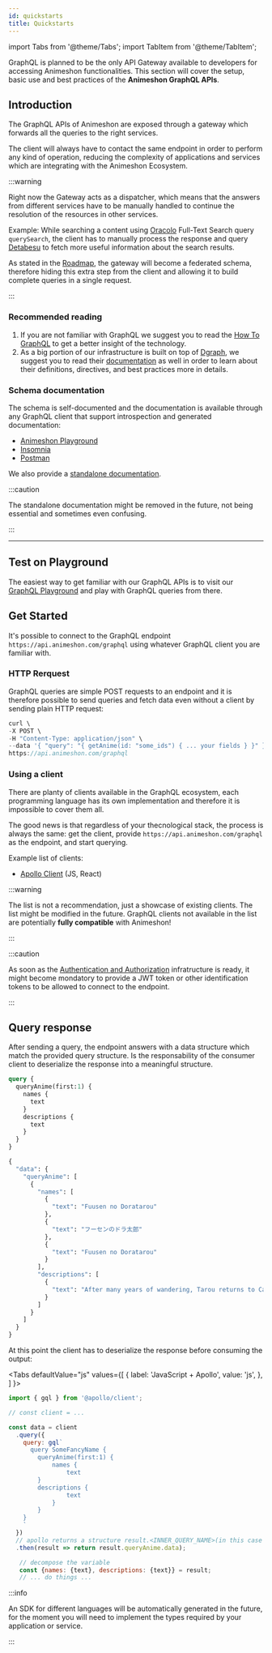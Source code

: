 ```yaml
---
id: quickstarts
title: Quickstarts
---
```


import Tabs from '@theme/Tabs';
import TabItem from '@theme/TabItem';


GraphQL is planned to be the only API Gateway available to developers for accessing Animeshon functionalities.
This section will cover the setup, basic use and best practices of the **Animeshon GraphQL APIs**.

## Introduction
The GraphQL APIs of Animeshon are exposed through a gateway which forwards all the queries to the right services.

The client will always have to contact the same endpoint in order to perform any kind of operation, reducing the complexity of applications and services which are integrating with the Animeshon Ecosystem.

:::warning

Right now the Gateway acts as a dispatcher, which means that the answers from different services have to be manually handled to continue the resolution of the resources in other services.

Example:
While searching a content using [Oracolo](/docs/orcaolo/introduction) Full-Text Search query `querySearch`, the client has to manually process the response and query [Detabesu](/docs/detabesu/introduction) to fetch more useful information about the search results.

As stated in the [Roadmap](/docs/graphql/roadmap), the gateway will become a federated schema, therefore hiding this extra step from the client and allowing it to build complete queries in a single request.

::: 

### Recommended reading
1. If you are not familiar with GraphQL we suggest you to read the [How To GraphQL](https://www.howtographql.com/) to get a better insight of the technology.
2. As a big portion of our infrastructure is built on top of [Dgraph](https://dgraph.io/), we suggest you to read their [documentation](https://dgraph.io/docs/graphql/) as well in order to learn about their definitions, directives, and best practices more in details.

### Schema documentation
The schema is self-documented and the documentation is available through any GraphQL client that support introspection and generated documentation:

* [Animeshon Playground](https://play.animeshon.com/)
* [Insomnia](https://insomnia.rest/)
* [Postman](https://www.postman.com/)

We also provide a [standalone documentation](/docs/schema/schema).

:::caution

The standalone documentation might be removed in the future, not being essential and sometimes even confusing.

::: 

------

## Test on Playground
The easiest way to get familiar with our GraphQL APIs is to visit our [GraphQL Playground](https://play.animeshon.com/) and play with GraphQL queries from there.

## Get Started
It's possible to connect to the GraphQL endpoint `https://api.animeshon.com/graphql` using whatever GraphQL client you are familiar with. 

### HTTP Rerquest
GraphQL queries are simple POST requests to an endpoint and it is therefore possible to send queries and fetch data even without a client by sending plain HTTP request:

```js
curl \
-X POST \
-H "Content-Type: application/json" \
--data '{ "query": "{ getAnime(id: "some_ids") { ... your fields } }" }' \
https://api.animeshon.com/graphql
```

### Using a client
There are planty of clients available in the GraphQL ecosystem, each programming language has its own implementation and therefore it is impossible to cover them all.

The good news is that regardless of your thecnological stack, the process is always the same: get the client, provide `https://api.animeshon.com/graphql` as the endpoint, and start querying.


Example list of clients:

* [Apollo Client](https://www.apollographql.com/docs/react/get-started/) (JS, React)


:::warning

The list is not a recommendation, just a showcase of existing clients. The list might be modified in the future.
GraphQL clients not available in the list are potentially **fully compatible** with Animeshon!

:::

:::caution

As soon as the [Authentication and Authorization](/docs/oauth2/introduction) infratructure is ready, it might become mondatory to provide a JWT token or other identification tokens to be allowed to connect to the endpoint.

:::


## Query response
After sending a query, the endpoint answers with a data structure which match the provided query structure.
Is the responsability of the consumer client to deserialize the response into a meaningful structure.


```graphql title="Query"
query {
  queryAnime(first:1) {
    names {
      text
    }
  	descriptions {
      text
    }
  }
}

```

```graphql title="Response"
{
  "data": {
    "queryAnime": [
      {
        "names": [
          {
            "text": "Fuusen no Doratarou"
          },
          {
            "text": "フーセンのドラ太郎"
          },
          {
            "text": "Fuusen no Doratarou"
          }
        ],
        "descriptions": [
          {
            "text": "After many years of wandering, Tarou returns to Cat Island to meet his sister, Sakura, who has stayed with their adoptive parents. Though his family is pleased to see him, they all come to realise that the long separation has seen them grow into different people.\n\nSource: The Anime Encyclopedia"
          }
        ]
      }
    ]
  }
}
```

At this point the client has to deserialize the response before consuming the output:


<Tabs
  defaultValue="js"
  values={[
    { label: 'JavaScript + Apollo', value: 'js', },
  ]
}>
<TabItem value="js">

```js title="Example"
import { gql } from '@apollo/client';

// const client = ...

const data = client
  .query({
    query: gql`
      query SomeFancyName {
        queryAnime(first:1) {
            names {
                text
        }
        descriptions {
                text
            }
        }
    }
    `
  })
  // apollo returns a structure result.<INNER_QUERY_NAME>(in this case queryAnime).data.[...]
  .then(result => return result.queryAnime.data);

   // decompose the variable
   const {names: {text}, descriptions: {text}} = result;
   // ... do things ...

```

</TabItem>
</Tabs>

:::info

An SDK for different languages will be automatically generated in the future, for the moment you will need to implement the types required by your application or service.

:::